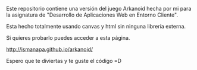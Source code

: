 Este repositorio contiene una versión del juego Arkanoid hecha por mi para la asignatura de 
"Desarrollo de Aplicaciones Web en Entorno Cliente".

Esta hecho totalmente usando canvas y html sin ninguna librería externa.

Si quieres probarlo puedes acceder a esta página.

http://ismanapa.github.io/arkanoid/

Espero que te diviertas y te guste el código =D
